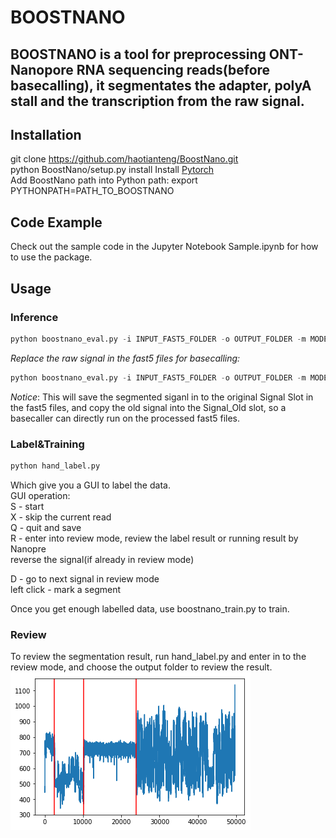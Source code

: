 # BOOSTNANO
## BOOSTNANO is a tool for preprocessing ONT-Nanopore RNA sequencing reads(before basecalling), it segmentates the adapter, polyA stall and the transcription from the raw signal.

## Installation
git clone https://github.com/haotianteng/BoostNano.git  
python BoostNano/setup.py install
Install [Pytorch](https://pytorch.org/)  
Add BoostNano path into Python path: export PYTHONPATH=PATH_TO_BOOSTNANO  

## Code Example
Check out the sample code in the Jupyter Notebook Sample.ipynb for how to use the package.  

## Usage
### Inference
```python
python boostnano_eval.py -i INPUT_FAST5_FOLDER -o OUTPUT_FOLDER -m MODEL_FOLDER
```
*Replace the raw signal in the fast5 files for basecalling:*
```python
python boostnano_eval.py -i INPUT_FAST5_FOLDER -o OUTPUT_FOLDER -m MODEL_FOLDER --replace
```
*Notice*: This will save the segmented siganl in to the original Signal Slot in the fast5 files, and copy the old signal into the Signal_Old slot, so a basecaller can directly run on the processed fast5 files.

### Label&Training
```python
python hand_label.py
```
Which give you a GUI to label the data.  
GUI operation:  
S - start  
X - skip the current read  
Q - quit and save  
R - enter into review mode, review the label result or running result by Nanopre  
    reverse the signal(if already in review mode)  

D - go to next signal in review mode  
left click - mark a segment  

Once you get enough labelled data, use boostnano_train.py to train.  

### Review
To review the segmentation result, run hand_label.py and enter in to the review mode, and choose the output folder to review the result.  
![A sample segmentation](./sample_data/sample.png)  
